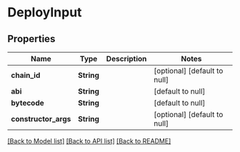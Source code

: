 # DeployInput
## Properties

| Name | Type | Description | Notes |
|------------ | ------------- | ------------- | -------------|
| **chain\_id** | **String** |  | [optional] [default to null] |
| **abi** | **String** |  | [default to null] |
| **bytecode** | **String** |  | [default to null] |
| **constructor\_args** | **String** |  | [optional] [default to null] |

[[Back to Model list]](../README.md#documentation-for-models) [[Back to API list]](../README.md#documentation-for-api-endpoints) [[Back to README]](../README.md)

